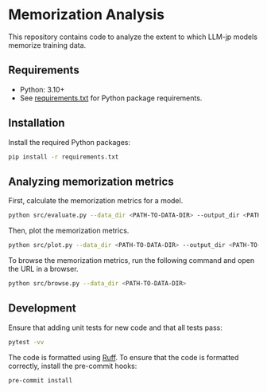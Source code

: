 # Memorization Analysis

This repository contains code to analyze the extent to which LLM-jp models memorize training data.

## Requirements

- Python: 3.10+
- See [requirements.txt](requirements.txt) for Python package requirements.

## Installation

Install the required Python packages:

```bash
pip install -r requirements.txt
```

## Analyzing memorization metrics

First, calculate the memorization metrics for a model.

```bash
python src/evaluate.py --data_dir <PATH-TO-DATA-DIR> --output_dir <PATH-TO-OUTPUT-DIR>
```

Then, plot the memorization metrics.

```bash
python src/plot.py --data_dir <PATH-TO-DATA-DIR> --output_dir <PATH-TO-OUTPUT-DIR>
```

To browse the memorization metrics, run the following command and open the URL in a browser.

```bash
python src/browse.py --data_dir <PATH-TO-DATA-DIR>
```

## Development

Ensure that adding unit tests for new code and that all tests pass:

```bash
pytest -vv
```

The code is formatted using [Ruff](https://docs.astral.sh/ruff/).
To ensure that the code is formatted correctly, install the pre-commit hooks:

```bash
pre-commit install
```

